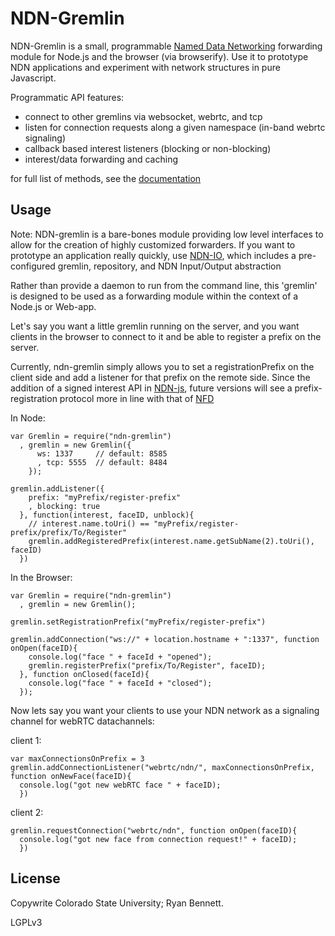 NDN-Gremlin
======

NDN-Gremlin is a small, programmable [Named Data Networking](https://named-data.net) forwarding module for Node.js and the browser (via browserify). Use it to prototype NDN applications and experiment with network structures in pure Javascript.

Programmatic API features:
  * connect to other gremlins via websocket, webrtc, and tcp
  * listen for connection requests along a given namespace (in-band webrtc signaling)
  * callback based interest listeners (blocking or non-blocking)
  * interest/data forwarding and caching

for full list of methods, see the [documentation](https://rynomad.github.io/ndn-gremlin/doc/Forwarder.html)

Usage
---

Note: NDN-gremlin is a bare-bones module providing low level interfaces to allow for the creation of highly customized forwarders. If  you want to prototype an application really quickly, use [NDN-IO](https://npmjs.org/package/ndn-io), which includes a pre-configured gremlin, repository, and NDN Input/Output abstraction

Rather than provide a daemon to run from the command line, this 'gremlin' is designed to be used as a forwarding module within the context of a Node.js or Web-app.

Let's say you want a little gremlin running on the server, and you want clients in the browser to connect to it and be able to register a prefix on the server.

Currently, ndn-gremlin simply allows you to set a registrationPrefix on the client side and add a listener for that prefix on the remote side. Since the addition of a signed interest API in [NDN-js](https://npmjs.org/package/ndn-js), future versions will see a prefix-registration protocol more in line with that of [NFD](https://github.com/named-data/NFD.git)

In Node:

    var Gremlin = require("ndn-gremlin")
      , gremlin = new Gremlin({
          ws: 1337     // default: 8585
          , tcp: 5555  // default: 8484
        });

    gremlin.addListener({
        prefix: "myPrefix/register-prefix"
        , blocking: true
      }, function(interest, faceID, unblock){
        // interest.name.toUri() == "myPrefix/register-prefix/prefix/To/Register"
        gremlin.addRegisteredPrefix(interest.name.getSubName(2).toUri(), faceID)
      })

In the Browser:

    var Gremlin = require("ndn-gremlin")
      , gremlin = new Gremlin();

    gremlin.setRegistrationPrefix("myPrefix/register-prefix")

    gremlin.addConnection("ws://" + location.hostname + ":1337", function onOpen(faceID){
        console.log("face " + faceId + "opened");
        gremlin.registerPrefix("prefix/To/Register", faceID);
      }, function onClosed(faceId){
        console.log("face " + faceId + "closed");
      });

Now lets say you want your clients to use your NDN network as a signaling channel for webRTC datachannels:

client 1:

    var maxConnectionsOnPrefix = 3
    gremlin.addConnectionListener("webrtc/ndn/", maxConnectionsOnPrefix, function onNewFace(faceID){
      console.log("got new webRTC face " + faceID);
      })

client 2:

    gremlin.requestConnection("webrtc/ndn", function onOpen(faceID){
      console.log("got new face from connection request!" + faceID);
      })


License
-----

Copywrite Colorado State University; Ryan Bennett.

LGPLv3
